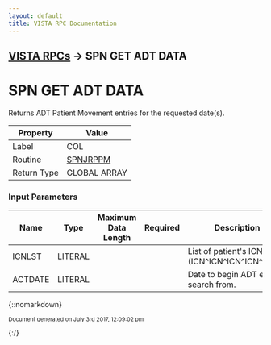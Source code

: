 ```yaml
---
layout: default
title: VISTA RPC Documentation
---
```


## [VISTA RPCs](TableOfContents) &#8594; SPN GET ADT DATA
# SPN GET ADT DATA

Returns ADT Patient Movement entries for the requested date(s).

Property | Value
--- | ---
Label | COL
Routine | [SPNJRPPM](http://code.osehra.org/dox/Routine_SPNJRPPM_source.html)
Return Type | GLOBAL ARRAY


### Input Parameters

Name | Type | Maximum Data Length | Required | Description
--- | --- | --- | --- | ---
ICNLST | LITERAL |  |  | List of patient&#x27;s ICNs (ICN^ICN^ICN^ICN^ICN...)
ACTDATE | LITERAL |  |  | Date to begin ADT entry search from.



{::nomarkdown} <br/><p style="font-size: 11px">Document generated on July 3rd 2017, 12:09:02 pm</p>{:/}